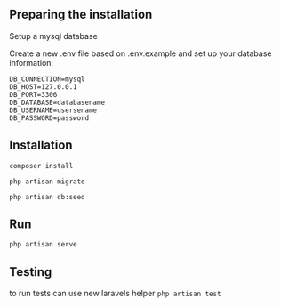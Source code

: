 ## Preparing the installation

Setup a mysql database

Create a new .env file based on .env.example and set up your database information:

```
DB_CONNECTION=mysql
DB_HOST=127.0.0.1
DB_PORT=3306
DB_DATABASE=databasename
DB_USERNAME=usersename
DB_PASSWORD=password
```

## Installation

```
composer install
```

```
php artisan migrate
```

```
php artisan db:seed
```

## Run

```
php artisan serve
```

## Testing

to run tests can use new laravels helper `php artisan test`
